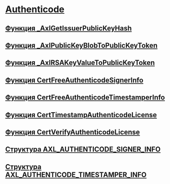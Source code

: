 # [Authenticode](index.md)
## [Функция _AxlGetIssuerPublicKeyHash](axlgetissuerpublickeyhash-function.md)
## [Функция _AxlPublicKeyBlobToPublicKeyToken](axlpublickeyblobtopublickeytoken-function.md)
## [Функция _AxlRSAKeyValueToPublicKeyToken](axlrsakeyvaluetopublickeytoken-function.md)
## [Функция CertFreeAuthenticodeSignerInfo](certfreeauthenticodesignerinfo-function.md)
## [Функция CertFreeAuthenticodeTimestamperInfo](certfreeauthenticodetimestamperinfo-function.md)
## [Функция CertTimestampAuthenticodeLicense](certtimestampauthenticodelicense-function.md)
## [Функция CertVerifyAuthenticodeLicense](certverifyauthenticodelicense-function.md)
## [Структура AXL_AUTHENTICODE_SIGNER_INFO](axl-authenticode-signer-info-structure.md)
## [Структура AXL_AUTHENTICODE_TIMESTAMPER_INFO](axl-authenticode-timestamper-info-structure.md)
